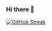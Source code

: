 ### Hi there 👋

[![GitHub Streak](http://github-readme-streak-stats.herokuapp.com?user=Lyxnn10&theme=dark&hide_border=true)](https://git.io/streak-stats)


<!--
**Lyxnn10/Lyxnn10** is a ✨ _special_ ✨ repository because its `README.md` (this file) appears on your GitHub profile.

Here are some ideas to get you started:

- 🔭 I’m currently working on ...
- 🌱 I’m currently learning ...
- 👯 I’m looking to collaborate on ...
- 🤔 I’m looking for help with ...
- 💬 Ask me about ...
- 📫 How to reach me: ...
- 😄 Pronouns: ...
- ⚡ Fun fact: ...
-->
